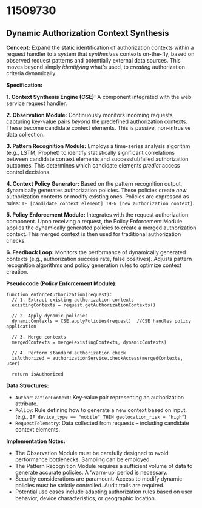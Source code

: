 # 11509730

## Dynamic Authorization Context Synthesis

**Concept:** Expand the static identification of authorization contexts within a request handler to a system that *synthesizes* contexts on-the-fly, based on observed request patterns and potentially external data sources. This moves beyond simply *identifying* what's used, to *creating* authorization criteria dynamically.

**Specification:**

**1. Context Synthesis Engine (CSE):** A component integrated with the web service request handler.

**2. Observation Module:** Continuously monitors incoming requests, capturing key-value pairs *beyond* the predefined authorization contexts.  These become candidate context elements. This is passive, non-intrusive data collection.

**3. Pattern Recognition Module:** Employs a time-series analysis algorithm (e.g., LSTM, Prophet) to identify statistically significant correlations between candidate context elements and successful/failed authorization outcomes. This determines which candidate elements *predict* access control decisions.

**4. Context Policy Generator:** Based on the pattern recognition output, dynamically generates authorization policies. These policies create *new* authorization contexts or modify existing ones.  Policies are expressed as rules: `IF [candidate_context_element] THEN [new_authorization_context]`.

**5. Policy Enforcement Module:**  Integrates with the request authorization component.  Upon receiving a request, the Policy Enforcement Module applies the dynamically generated policies to create a merged authorization context. This merged context is then used for traditional authorization checks.

**6. Feedback Loop:** Monitors the performance of dynamically generated contexts (e.g., authorization success rate, false positives).  Adjusts pattern recognition algorithms and policy generation rules to optimize context creation.

**Pseudocode (Policy Enforcement Module):**

```
function enforceAuthorization(request):
  // 1. Extract existing authorization contexts
  existingContexts = request.getAuthorizationContexts()

  // 2. Apply dynamic policies
  dynamicContexts = CSE.applyPolicies(request)  //CSE handles policy application

  // 3. Merge contexts
  mergedContexts = merge(existingContexts, dynamicContexts)

  // 4. Perform standard authorization check
  isAuthorized = authorizationService.checkAccess(mergedContexts, user)

  return isAuthorized
```

**Data Structures:**

*   `AuthorizationContext`: Key-value pair representing an authorization attribute.
*   `Policy`: Rule defining how to generate a new context based on input.  (e.g., `IF device_type == "mobile" THEN geolocation_risk = "high"`)
*   `RequestTelemetry`: Data collected from requests – including candidate context elements.

**Implementation Notes:**

*   The Observation Module must be carefully designed to avoid performance bottlenecks. Sampling can be employed.
*   The Pattern Recognition Module requires a sufficient volume of data to generate accurate policies.  A ‘warm-up’ period is necessary.
*   Security considerations are paramount. Access to modify dynamic policies must be strictly controlled.  Audit trails are required.
*   Potential use cases include adapting authorization rules based on user behavior, device characteristics, or geographic location.